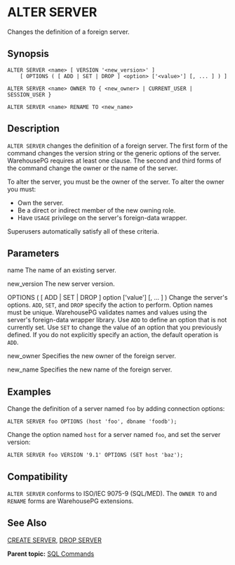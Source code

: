 # ALTER SERVER 

Changes the definition of a foreign server.

## <a id="section2"></a>Synopsis 

``` {#sql_command_synopsis}
ALTER SERVER <name> [ VERSION '<new_version>' ]
    [ OPTIONS ( [ ADD | SET | DROP ] <option> ['<value>'] [, ... ] ) ]

ALTER SERVER <name> OWNER TO { <new_owner> | CURRENT_USER | SESSION_USER }
                
ALTER SERVER <name> RENAME TO <new_name>
```

## <a id="section3"></a>Description 

`ALTER SERVER` changes the definition of a foreign server. The first form of the command changes the version string or the generic options of the server. WarehousePG requires at least one clause. The second and third forms of the command change the owner or the name of the server.

To alter the server, you must be the owner of the server. To alter the owner you must:

-   Own the server.
-   Be a direct or indirect member of the new owning role.
-   Have `USAGE` privilege on the server's foreign-data wrapper.

Superusers automatically satisfy all of these criteria.

## <a id="section4"></a>Parameters 

name
The name of an existing server.

new\_version
The new server version.

OPTIONS \( \[ ADD \| SET \| DROP \] option \['value'\] \[, ... \] \)
Change the server's options. `ADD`, `SET`, and `DROP` specify the action to perform. Option names must be unique. WarehousePG validates names and values using the server's foreign-data wrapper library.
Use `ADD` to define an option that is not currently set. Use `SET` to change the value of an option that you previously defined. If you do not explicitly specify an action, the default operation is `ADD`.

new\_owner
Specifies the new owner of the foreign server.

new\_name
Specifies the new name of the foreign server.

## <a id="section6"></a>Examples 

Change the definition of a server named `foo` by adding connection options:

```
ALTER SERVER foo OPTIONS (host 'foo', dbname 'foodb');
```

Change the option named `host` for a server named `foo`, and set the server version:

```
ALTER SERVER foo VERSION '9.1' OPTIONS (SET host 'baz');
```

## <a id="section7"></a>Compatibility 

`ALTER SERVER` conforms to ISO/IEC 9075-9 \(SQL/MED\). The `OWNER TO` and `RENAME` forms are WarehousePG extensions.

## <a id="section8"></a>See Also 

[CREATE SERVER](CREATE_SERVER.html), [DROP SERVER](DROP_SERVER.html)

**Parent topic:** [SQL Commands](../sql_commands/sql_ref.html)

